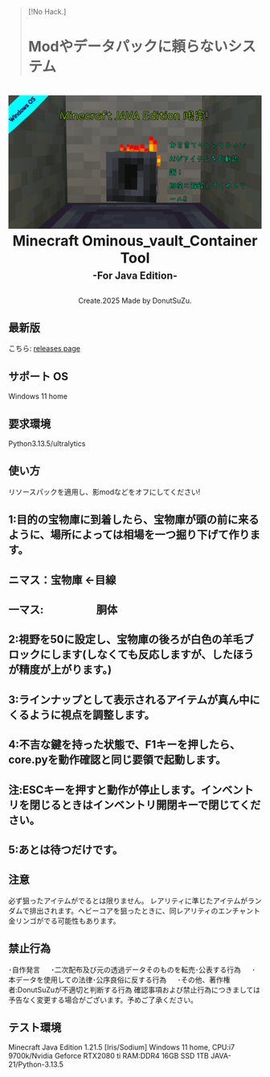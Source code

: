 > [!No Hack.]
> # Modやデータパックに頼らないシステム
<h1 align="center">
  <img src="pic.png" alt="vault" width="890"></a>
  <b>Minecraft Ominous_vault_Container Tool</b>
  <br>
  <sub><sup><b>-For Java Edition-</b></sup></sub>
  <br>
</h1>

<p align="center">
  Create.2025 Made by DonutSuZu</a>.
  <br />
</p>


## 最新版
こちら: [releases page](https://github.com/DonutSuZu/Ominous_vault_tool/releases)

## サポート OS
Windows 11 home

## 要求環境
Python3.13.5/ultralytics

## 使い方
リソースパックを適用し、影modなどをオフにしてください!

## 1:目的の宝物庫に到着したら、宝物庫が頭の前に来るように、場所によっては相場を一つ掘り下げて作ります。
## ニマス：宝物庫 ←目線
## 一マス:　　　　　胴体
## 2:視野を50に設定し、宝物庫の後ろが白色の羊毛ブロックにします(しなくても反応しますが、したほうが精度が上がります。)
## 3:ラインナップとして表示されるアイテムが真ん中にくるように視点を調整します。
## 4:不吉な鍵を持った状態で、F1キーを押したら、core.pyを動作確認と同じ要領で起動します。
## 注:ESCキーを押すと動作が停止します。インベントリを閉じるときはインベントリ開閉キーで閉じてください。
## 5:あとは待つだけです。

## 注意
必ず狙ったアイテムがでるとは限りません。
レアリティに準じたアイテムがランダムで排出されます。ヘビーコアを狙ったときに、同レアリティのエンチャント金リンゴがでる可能性もあります。

## 禁止行為
･自作発言 　
･二次配布及び元の透過データそのものを転売･公表する行為 　
･本データを使用しての法律･公序良俗に反する行為 　
･その他、著作権者:DonutSuZuが不適切と判断する行為 確認事項および禁止行為につきましては予告なく変更する場合がございます。予めご了承ください。

## テスト環境
Minecraft Java Edition 1.21.5 [Iris/Sodium]
Windows 11 home,
CPU:i7 9700k/Nvidia Geforce RTX2080 ti
RAM:DDR4 16GB
SSD 1TB
JAVA-21/Python-3.13.5
